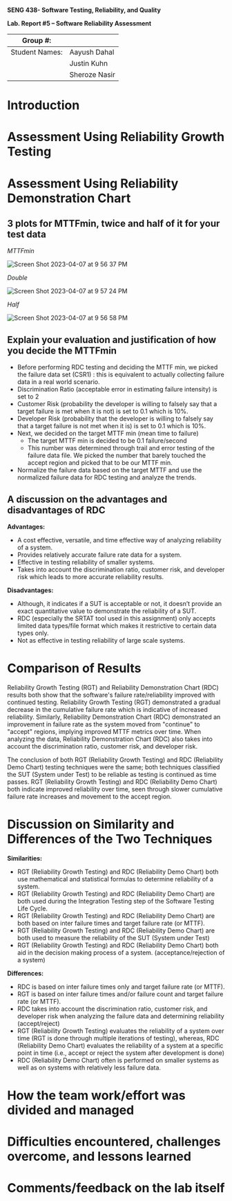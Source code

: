 **SENG 438- Software Testing, Reliability, and Quality**

**Lab. Report \#5 – Software Reliability Assessment**

| Group \#:       |   |
|-----------------|---|
| Student Names:  |Aayush Dahal   |
|                 |Justin Kuhn   |
|                 |Sheroze Nasir   |

# Introduction

# 

# Assessment Using Reliability Growth Testing 

# Assessment Using Reliability Demonstration Chart 

## 3 plots for MTTFmin, twice and half of it for your test data

_MTTFmin_

![Screen Shot 2023-04-07 at 9 56 37 PM](https://user-images.githubusercontent.com/80851741/230705228-85df2663-c453-4c35-beb6-4b85bc141c31.png)

_Double_

![Screen Shot 2023-04-07 at 9 57 24 PM](https://user-images.githubusercontent.com/80851741/230705236-ac01cd74-1967-4775-a3e1-d7b14ad68b91.png)

_Half_

![Screen Shot 2023-04-07 at 9 56 58 PM](https://user-images.githubusercontent.com/80851741/230705233-c3cf79dc-47df-428d-991d-67c80bee81f5.png)


## Explain your evaluation and justification of how you decide the MTTFmin
- Before performing RDC testing and deciding the MTTF min, we picked the failure data set (CSR1) : this is equivalent to actually collecting failure data in a real world scenario.
- Discrimination Ratio (acceptable error in estimating failure intensity) is set to 2
- Customer Risk (probability the developer is willing to falsely say that a target failure is met when it is not) is set to 0.1 which is 10%.
- Developer Risk (probability that the developer is willing to falsely say that a target failure is not met when it is) is set to 0.1 which is 10%.
- Next, we decided on the target MTTF min (mean time to failure)
  - The target MTTF min is decided to be 0.1 failure/second 
  - This number was determined through trail and error testing of the failure data file. We picked the number that barely touched the accept region and picked that to be our MTTF min.
- Normalize the failure data based on the target MTTF and use the normalized failure data for RDC testing and analyze the trends.

## A discussion on the advantages and disadvantages of RDC

**Advantages:**
- A cost effective, versatile, and time effective way of analyzing reliability of  a system. 
- Provides relatively accurate failure rate data for a system.
- Effective in testing reliability of smaller systems.
- Takes into account the discrimination ratio, customer risk, and developer risk which leads to more accurate reliability results.

**Disadvantages:**
- Although, it indicates if a SUT is acceptable or not, it doesn’t provide an exact quantitative value to demonstrate the reliability of a SUT.
- RDC (especially the SRTAT tool used in this assignment) only accepts limited data types/file format which makes it restrictive to certain data types only.
- Not as effective in testing reliability of large scale systems.


# Comparison of Results

Reliability Growth Testing (RGT) and Reliability Demonstration Chart (RDC) results both show that the software's failure rate/reliability improved with continued testing. Reliability Growth Testing (RGT) demonstrated a gradual decrease in the cumulative failure rate which is indicative of increased reliability.  Similarly, Reliability Demonstration Chart (RDC) demonstrated an improvement in failure rate as the system moved from "continue" to "accept" regions, implying improved MTTF metrics over time. When analyzing the data, Reliability Demonstration Chart (RDC) also takes into account the discrimination ratio, customer risk, and developer risk. 

The conclusion of both RGT (Reliability Growth Testing) and RDC (Reliability Demo Chart) testing techniques were the same; both techniques classified the SUT (System under Test) to be reliable as testing is continued as time passes. RGT (Reliability Growth Testing) and RDC (Reliability Demo Chart) both indicate improved reliability over time, seen through slower cumulative failure rate increases and movement to the accept region.


# Discussion on Similarity and Differences of the Two Techniques

**Similarities:**
- RGT (Reliability Growth Testing) and RDC (Reliability Demo Chart)  both use mathematical and statistical formulas to determine reliability of a system.
- RGT (Reliability Growth Testing) and RDC (Reliability Demo Chart) are both used during the Integration Testing step of the Software Testing Life Cycle.
- RGT (Reliability Growth Testing) and RDC (Reliability Demo Chart) are both based on inter failure times and target failure rate (or MTTF).
- RGT (Reliability Growth Testing) and RDC (Reliability Demo Chart) are both used to measure the reliability of the SUT (System under Test)
- RGT (Reliability Growth Testing) and RDC (Reliability Demo Chart) both aid in the decision making process of a system. (acceptance/rejection of a system)

**Differences:**
- RDC is based on inter failure times only and target failure rate (or MTTF).
- RGT is based on inter failure times and/or failure count and target failure rate (or MTTF).
- RDC  takes into account the discrimination ratio, customer risk, and developer risk when analyzing the failure data and determining reliability (accept/reject)
- RGT (Reliability Growth Testing) evaluates the reliability of a system over time (RGT is done through multiple iterations of testing), whereas, RDC (Reliability Demo Chart) evaluates the reliability of a system at a specific point in time (i.e., accept or reject the system after development is done)
- RDC (Reliability Demo Chart) often is performed on smaller systems as well as on systems with relatively less failure data. 


# How the team work/effort was divided and managed

# 

# Difficulties encountered, challenges overcome, and lessons learned

# Comments/feedback on the lab itself
